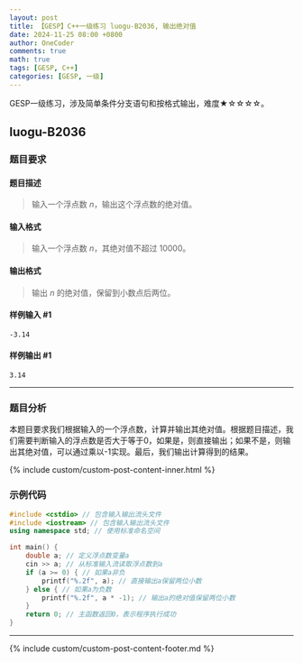 ```yaml
---
layout: post
title: 【GESP】C++一级练习 luogu-B2036, 输出绝对值
date: 2024-11-25 08:00 +0800
author: OneCoder
comments: true
math: true
tags: [GESP, C++]
categories: [GESP, 一级]
---
```

GESP一级练习，涉及简单条件分支语句和按格式输出，难度★☆☆☆☆。

<!--more-->

## luogu-B2036

### 题目要求

#### 题目描述

>输入一个浮点数 $n$，输出这个浮点数的绝对值。

#### 输入格式

>输入一个浮点数 $n$，其绝对值不超过 $10000$。

#### 输出格式

>输出 $n$ 的绝对值，保留到小数点后两位。

#### 样例输入 #1

```console
-3.14
```

#### 样例输出 #1

```console
3.14
```

---

### 题目分析

本题目要求我们根据输入的一个浮点数，计算并输出其绝对值。根据题目描述，我们需要判断输入的浮点数是否大于等于0，如果是，则直接输出；如果不是，则输出其绝对值，可以通过乘以-1实现。最后，我们输出计算得到的结果。

{% include custom/custom-post-content-inner.html %}

### 示例代码

```cpp
#include <cstdio> // 包含输入输出流头文件
#include <iostream> // 包含输入输出流头文件
using namespace std; // 使用标准命名空间

int main() {
    double a; // 定义浮点数变量a
    cin >> a; // 从标准输入流读取浮点数到a
    if (a >= 0) { // 如果a非负
        printf("%.2f", a); // 直接输出a保留两位小数
    } else { // 如果a为负数
        printf("%.2f", a * -1); // 输出a的绝对值保留两位小数
    }
    return 0; // 主函数返回0，表示程序执行成功
}
```

---

{% include custom/custom-post-content-footer.md %}
